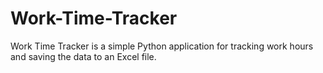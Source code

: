 # Work-Time-Tracker
Work Time Tracker is a simple Python application for tracking work hours and saving the data to an Excel file.
